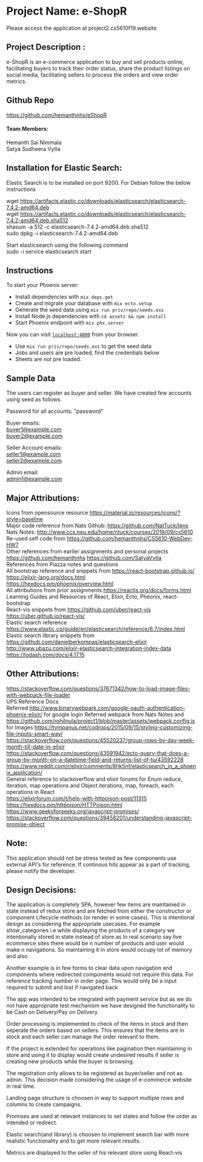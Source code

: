 # Project Name: e-ShopR

Please access the application at project2.cs5610f19.website

## Project Description :
e-ShopR is an e-commerce application to buy and sell products online, facilitating buyers to track their order status, 
share the product listings on social media, facilitating sellers to process the orders and view order metrics.

## Github Repo
https://github.com/hemanthnhs/eShopR

#### Team Members:
Hemanth Sai Nimmala   
Satya Sudheera Vytla

## Installation for Elastic Search:

Elastic Search is to be installed on port 9200. For Debian follow the below instructions

wget https://artifacts.elastic.co/downloads/elasticsearch/elasticsearch-7.4.2-amd64.deb  
wget https://artifacts.elastic.co/downloads/elasticsearch/elasticsearch-7.4.2-amd64.deb.sha512  
shasum -a 512 -c elasticsearch-7.4.2-amd64.deb.sha512  
sudo dpkg -i elasticsearch-7.4.2-amd64.deb  

Start elasticsearch using the following command  
sudo -i service elasticsearch start 

## Instructions

To start your Phoenix server:

  * Install dependencies with `mix deps.get`
  * Create and migrate your database with `mix ecto.setup`
  * Generate the seed data using `mix run priv/repo/seeds.exs`
  * Install Node.js dependencies with `cd assets && npm install`
  * Start Phoenix endpoint with `mix phx.server`

Now you can visit [`localhost:4000`](http://localhost:4000) from your browser.

  * Use `mix run priv/repo/seeds.exs` to get the seed data
  * Jobs and users are pre loaded, find the credentials below
  * Sheets are not pre loaded. 

## Sample Data
The users can register as buyer and seller. We have created few accounts using seed as follows.

Password for all accounts: "password"

Buyer emails:  
buyer1@example.com  
buyer2@example.com

Seller Account emails:  
seller1@example.com  
seller2@example.com  

Admin email:  
admin1@example.com

## Major Attributions:
Icons from opensource resource https://material.io/resources/icons/?style=baseline    
Major code reference from Nats Github: https://github.com/NatTuck/lens   
Nats Notes: http://www.ccs.neu.edu/home/ntuck/courses/2019/09/cs5610    
Re-used self code from https://github.com/hemanthnhs/CS5610-WebDev-HW7  
Other references from earlier assignments and personal projects https://github.com/hemanthnhs
https://github.com/SatyaVytla  
References from Piazza notes and questions  
All bootstrap reference and snippets from https://react-bootstrap.github.io/  
https://elixir-lang.org/docs.html  
https://hexdocs.pm/phoenix/overview.html  
All attributions from prior assignments
https://reactjs.org/docs/forms.html  
Learning Guides and Resources of React, Elixir, Ecto, Pheonix, react-bootstrap  
React-vis snippets from https://github.com/uber/react-vis  
https://uber.github.io/react-vis/  
Elastic search reference https://www.elastic.co/guide/en/elasticsearch/reference/6.7/index.html  
Elastic search library snippets from https://github.com/danielberkompas/elasticsearch-elixir  
http://www.ubazu.com/elixir-elasticsearch-integration-index-data  
https://lodash.com/docs/4.17.15  

## Other Attributions:
https://stackoverflow.com/questions/37671342/how-to-load-image-files-with-webpack-file-loader  
UPS Reference Docs  
Referred http://www.binarywebpark.com/google-oauth-authentication-phoenix-elixir/ for google login
Referred webpack from Nats Notes and https://github.com/rohilnula/project1/blob/master/assets/webpack.config.js for Images
https://tympanus.net/codrops/2015/09/15/styling-customizing-file-inputs-smart-way/
https://stackoverflow.com/questions/45520237/group-rows-by-day-week-month-till-date-in-elixir  
https://stackoverflow.com/questions/43591942/ecto-query-that-does-a-group-by-month-on-a-datetime-field-and-returns-list-of-tu/43592228
https://www.reddit.com/r/elixir/comments/8hk5nf/elasticsearch_in_a_phoenix_application/  
General reference to stackoverflow and elixir forums for Enum reduce, iteration, map operations
and Object iterations, map, foreach, each operations in React  
https://elixirforum.com/t/help-with-httpoison-post/11315
https://hexdocs.pm/httpoison/HTTPoison.html
https://www.geeksforgeeks.org/javascript-promises/
https://stackoverflow.com/questions/39458201/understanding-javascript-promise-object

## Note:
This application should not be stress tested as few components use external API's for reference. If continous hits
appear as a part of tracking, please notify the developer.

## Design Decisions:
The application is completely SPA, however few items are maintained in state instead of redux store and are fetched from
either the constructor or component Lifecycle methods (or render in some cases). This is intentional
design as considering the appropriate usecases. For example show_categories i.e while displaying the products
of a category we intentionally stored in state instead of store as In real scenario say live ecommerce sites there would
be n number of products and user would make n navigations. So maintaining it in store would occupy lot of memory and also

Another example is in few forms to clear data upon navigation and components where redirected components would not require
this data. For reference tracking number in order page. This would only be a input required to submit and lost if navigated
back

The app was intended to be integrated with payment service but as we do not have appropriate test mechanism we have designed the
functionality to be Cash on Delivery/Pay on Delivery.

Order processing is implemented to check of the items in stock and then seperate the orders based on sellers.
This ensures that the items are in stock and each seller can manage the order relevant to them.

If the project is extended for operations like pagination then maintaining in store and using it to display would create
undesired results if seller is creating new products while the buyer is browsing.  

The registration only allows to be registered as buyer/seller and not as admin. This decision made considering the usage
of e-commerce website in real time.  

Landing page structure is choosen in way to support multiple rows and columns to create campaigns.  

Promises are used at relevant instances to set states and follow the order as intended or redirect.

Elastic search(and library) is choosen to implement search bar with more realistic functionality and to get more relevant results.

Metrics are displayed to the seller of his relevant store using React-vis
